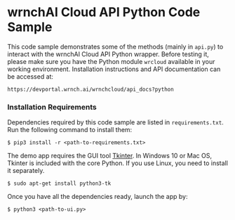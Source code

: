 # wrnchAI Cloud API Python Code Sample

This code sample demonstrates some of the methods (mainly in `api.py`) to interact with the wrnchAI Cloud API Python wrapper. Before testing it, please make sure you have the Python module `wrcloud` available in your working environment. Installation instructions and API documentation can be accessed at:

```
https://devportal.wrnch.ai/wrnchcloud/api_docs?python
```

### Installation Requirements

Dependencies required by this code sample are listed in `requirements.txt`. Run the following command to install them:

```shellscript
$ pip3 install -r <path-to-requirements.txt>
```

The demo app requires the GUI tool [Tkinter](https://docs.python.org/3/library/tk.html). In Windows 10 or Mac OS, Tkinter is included with the core Python. If you use Linux, you need to install it separately.

```shellscript
$ sudo apt-get install python3-tk
```

Once you have all the dependencies ready, launch the app by:

```shellscript
$ python3 <path-to-ui.py>
```
